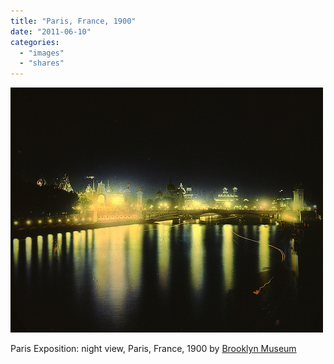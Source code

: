 ```yaml
---
title: "Paris, France, 1900"
date: "2011-06-10"
categories: 
  - "images"
  - "shares"
---
```


![](images/tumblr_lmfv4t04I01qz4vrlo1_500.jpg)

Paris Exposition: night view, Paris, France, 1900 by [Brooklyn Museum](http://www.flickr.com/photos/brooklyn_museum/2486040187/)

